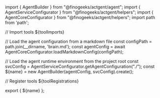 import { AgentBuilder } from "@finogeeks/actgent/agent";
import { AgentServiceConfigurator } from "@finogeeks/actgent/helpers";
import { AgentCoreConfigurator } from "@finogeeks/actgent/helpers";
import path from 'path';

// Import tools
${toolImports}

// Load the agent configuration from a markdown file
const configPath = path.join(__dirname, 'brain.md');
const agentConfig = await AgentCoreConfigurator.loadMarkdownConfig(configPath);

// Load the agent runtime environment from the project root
const svcConfig = AgentServiceConfigurator.getAgentConfiguration("./");
const ${name} = new AgentBuilder(agentConfig, svcConfig).create();

// Register tools
${toolRegistrations}

export { ${name} };